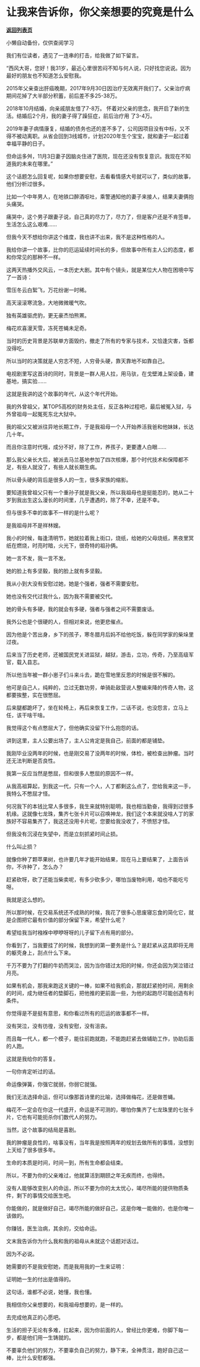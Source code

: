 # 让我来告诉你，你父亲想要的究竟是什么

[**返回列表页**](/gzh/记忆承载3)

小懒自动备份，仅供查阅学习

我们有位读者，遇见了一连串的打击，给我做了如下留言。

  

“西风大哥，您好！我31岁，最近心里很苦闷不知与何人说，只好找您说说。因为最好的朋友也不知道怎么安慰我。

  

2015年父亲查出肝癌晚期，2017年9月30日因治疗无效离开我们了。父亲治疗病期间花掉了大半部分积蓄，前后差不多25-38万。

  

2018年10月结婚，向亲戚朋友借了7-8万。 怀着对父亲的思念，我开启了新的生活。结婚后2个月，我的妻子得了躁狂症，前后治疗用 了3-4万。

  

2019年妻子病情康复，结婚的债务也还的差不多了，公司因项目没有中标，又不得不被动离职。从省会回到3线城市，计划2020年生个宝宝，就和妻子一起过着幸福平静的日子。

  

但命运多舛，11月3日妻子因脑炎住进了医院，现在还没有恢复意识。我现在不知道我的未来在哪里。”

  

这个话题怎么回复呢，如果你想要安慰，去看看情感大号就可以了，类似的故事，他们分析过很多。  

  

比如一个中年男人，在地铁口醉酒呕吐，乘警通知他的妻子来接人，结果夫妻俩抱头痛哭。

  

痛哭中，这个男子跟妻子说，自己真的尽力了，尽力了，但是客户还是不肯签单，生活怎么这么艰难......

  

但我今天不想给你讲这个维度，我也讲不出来，我不是这种性格的人。  

  

我给你讲一个故事，比你的厄运延续时间长的多，但故事中所有主人公的态度，都和你常见的那种不一样。  

  

这两天热播外交风云，一本历史大剧。其中有个镜头，就是某位大人物在困境中写了一首诗：  

  

雪压冬云白絮飞，万花纷谢一时稀。

高天滚滚寒流急，大地微微暖气吹。

独有英雄驱虎豹，更无豪杰怕熊罴。

梅花欢喜漫天雪，冻死苍蝇未足奇。

  

当时的历史背景是苏联单方面毁约，撤走了所有的专家与技术，又恰逢灾害，饭都没得吃。

  

所以当时的决策就是人穷志不短，人穷骨头硬，靠天靠地不如靠自己。  

  

电视剧里写这首诗的同时，背景是一群人用人拉，用马驮，在戈壁滩上架设备，建基地，搞实验......

  

这就是我讲的这个故事的年代，从这个年代开始。  

  

我的外曾祖父，某TOP5高校的财务处主任，反正各种过程吧，最后被冤入狱，与外曾祖母一起冤死东北大狱中。  

  

我的祖父又被派往异地长期工作，于是我祖母一个人开始养活我爸和他妹妹，长达几十年。  

  

而且你注意时代哦，成分不好，除了工作，养孩子，更要遭人白眼......  

  

那么我父亲长大后，被派去马兰基地参加了四次核爆，那个时代技术和保障都不足，有些人就没了，有些人就长期生病。  

  

所以骨头硬的背后是很多人的一生，很多家族的缩影。

  

要知道我曾祖父只有一个重孙子就是我父亲，所以我祖母也是挺能忍的，她从二十岁到我出生这么漫长的时间里，几乎遭遇的，除了不幸，还是不幸。  

  

但与很多不幸的故事不一样的是什么呢？  

  

是我祖母并不是祥林嫂。  

  

我小的时候，每逢清明节，她就拉着我上街口，烧纸，给她的父母烧纸，黑夜里冥纸在燃烧，时亮时暗，火光下，很奇特的祖孙俩。

  

她一言不发，我一言不发。

  

她的脸上有多坚毅，我的脸上就有多坚毅。  

  

我从小到大没有安慰过她，她是个强者，强者不需要安慰。  

  

她也没有交代过我什么，因为我不需要被交代。

  

她的骨头有多硬，我的就会有多硬，强者与强者之间不需要废话。

  

我外公也是个很硬的人，但相对来说，他更悲催点。  

  

因为他是个苦出身，乡下的孩子，寒冬腊月后妈不给他吃饭，躲在同学家的柴垛里过夜。

  

后来当了历史老师，还被国民党关进监狱，越狱，游击，立功，传奇，乃至高级军官，载入县志。

  

所以他当年被一群小崽子们斗来斗去，跪在雪地里反思的时候是很不解的。  

  

他可是自己人，纯粹的，立过无数功劳，单骑赴敌营说人整编来降的传奇人物，这都要挨整，实在很憋屈。  

  

后来腿都跪坏了，坐在轮椅上，再后来恢复工作，二话不说，也没怨言，立马上任，该干啥干啥。  

  

我觉得这个有点憋屈大了，但他确实没留下什么抱怨的话。  

  

讲到这里，主人公要出场了，主人公肯定是我自己，前面的都是铺垫。

  

我刚毕业没两年的时候，也是刚交易了没两年的时候，体检，被检查出肿瘤。当时还无法判断是否良性。

  

我第一反应当然是憋屈，但和很多人憋屈的原因不一样。  

  

从我高祖算起，到我这一代，只有一个人，人丁都剩这么点了，您给我来这一手，我特么不憋屈才怪。  

  

何况我下的本钱比常人多很多，我生来就特别聪明，我也相当勤奋，我得到过很多机缘。这就像七龙珠，集齐七张卡片可以召唤神龙，我们这个本来就没啥人丁的家族好不容易集齐了，我这还没用卡片呢，您要给我没收了，不愤怒才怪。  

  

但我没有沉浸在失望中，而是立刻抓紧时间止损。

  

什么叫止损？

  

就像你种了颗苹果树，也许要几年才能开始结果，现在马上要结果了，上面告诉你，不许种了，怎么办？  

  

赶紧砍呀，砍了还能当柴卖呢，有多少砍多少，哪怕当废物利用，咱也不能吃亏呀。  

  

我就是这么想的。

  

所以那时候，在交易系统还不成熟的时候，我花了很多心思废寝忘食的简化它，就是企图把它最有价值的部分保留下来，希望什么呢？

  

希望给我当时襁褓中咿咿呀呀的儿子留下点有用的部分。

  

你看到了，当我要挂了的时候，我想到的第一要务是什么？是赶紧从这具即将无用的躯壳身上，刮点什么下来。  

  

千万不要为了打翻的牛奶而哭泣，因为当你错过太阳的时候，你还会因为哭泣错过月亮。

  

如果有机会，那我来跑这关键的一棒，如果不给我机会，那就赶紧抢时间，用剩余的时间，成为继任者的垫脚石，把他推的更前面一些，为他的起跑尽可能创造有利条件。

  

你觉得是不是挺有意思，和你看过所有的厄运的故事都不一样。  

  

没有哭泣，没有彷徨，没有安慰，没有沮丧。

  

而且每一代人，都一个模子，能往前跑就跑，不能跑赶紧去做辅助工作，协助后面的人跑。

  

这就是我给你的答复。

  

一句你肯定听过的话。  

  

命运像弹簧，你强它就弱，你弱它就强。

  

我们无法选择命运，但可以像那首诗里的比喻，选择做梅花，还是做苍蝇。  

  

梅花不一定会在你这一代盛开，命运是不可测的，哪怕你集齐了七龙珠里的七张卡片，它也有可能扼杀你们数代人的努力。  

  

当然，这个故事的结局是喜剧。

  

我的肿瘤是良性的，啥事没有，当年我是按照两年的规划去做所有的事情，没想到上天给了很多很多年。

  

生命的本质是时间，时间一到，所有生命都会结束。  

  

所以，不要为你的父亲难过，他就算活到期颐之年无疾而终，也得终。

  

没有人能够改变别人的命运，所以不要为你的太太忧心，竭尽所能的提供物质条件，剩下的事情交给医生吧。  

  

你能做的，就是做好自己，竭尽所能的做好自己，这是你唯一能做的，也是你唯一该做的。  

  

你赚钱，医生治病，其余的，交给命运。

  

文末我告诉你为什么我和我的祖母从未就这个话题对话过。  

  

因为不必说。

  

她需要的不是我安慰她，而是我用我的一生来证明：  

  

证明她一生的付出是值得的。

  

这句话，谁都不必说，她懂，我也懂。  

  

我相信你父亲想要的，和我祖母想要的，是一样的。

  

去完成他真正的心愿吧。

  

生活的担子无论有多难，扛起来，因为你前面的人，曾经比你更难，你脚下每一步，都是他们用一生铸就的。

  

不要辜负他们的努力，不要辜负自己的努力，静下来，全神贯注，跑好自己这一棒，比什么安慰都强。  

